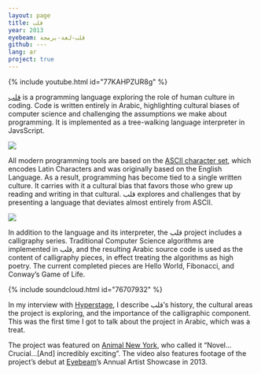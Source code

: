 ```yaml
---
layout: page
title: قلب
year: 2013
eyebeam: قلب-لغة-برمجة
github: ---
lang: ar
project: true
--- 
```


{% include youtube.html id="77KAHPZUR8g" %}

[قلب](http://قلب.موقع/) is a programming language exploring the role of human culture in coding. Code is written entirely in Arabic, highlighting cultural biases of computer science and challenging the assumptions we make about programming. It is implemented as a tree-walking language interpreter in JavsScript.

![](http://nas.sr/قلب/repl.png)

All modern programming tools are based on the [ASCII character set](http://en.wikipedia.org/wiki/Ascii), which encodes Latin Characters and was originally based on the English Language. As a result, programming has become tied to a single written culture. It carries with it a cultural bias that favors those who grew up reading and writing in that cultural. قلب explores and challenges that by presenting a language that deviates almost entirely from ASCII.

![](https://pbs.twimg.com/media/BBT7XurCQAARLeu.jpg:large)

In addition to the language and its interpreter, the قلب project includes a calligraphy series. Traditional Computer Science algorithms are implemented in قلب, and the resulting Arabic source code is used as the content of calligraphy pieces, in effect treating the algorithms as high poetry. The current completed pieces are Hello World, Fibonacci, and Conway’s Game of Life.

{% include soundcloud.html id="76707932" %}

In my interview with [Hyperstage](http://hyperstage.net/), I describe قلب’s history, the cultural areas the project is exploring, and the importance of the calligraphic component. This was the first time I got to talk about the project in Arabic, which was a treat.

The project was featured on [Animal New York](http://animalnewyork.com/2013/arabic-programming-language-at-eyebeam-%D9%82%D9%84%D8%A8-opens-the-world/), who called it “Novel…Crucial…[And] incredibly exciting”. The video also features footage of the project’s debut at [Eyebeam](http://eyebeam.org/)’s Annual Artist Showcase in 2013.